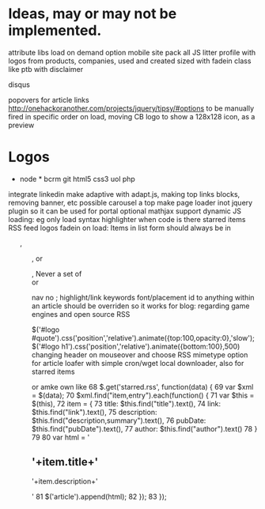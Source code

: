 # Ideas, may or may not be implemented.

attribute libs
load on demand option
mobile site
pack all JS
litter profile with logos from products, companies, used and created
sized with fadein class like ptb
with disclaimer

disqus

popovers for article links http://onehackoranother.com/projects/jquery/tipsy/#options
to be manually fired in specific order on load, moving CB logo 
to show a 128x128 icon, as a preview


# Logos
  * node  * 
bcrm
git
html5
css3
uol
php

integrate linkedin
make adaptive with adapt.js, making top links blocks, removing banner, etc
possible carousel a top
make page loader inot jquery plugin so it can be used for portal
optional mathjax support
dynamic JS loading: eg only load syntax highlighter when code is there
starred items RSS feed
logos fadein on load:
Items in list form should always be in <ul>, <ol>, or <dl>, Never a set of <div> or <p> nav
no ;
highlight/link keywords
font/placement
id to anything within an article should be overriden so it works
for blog: regarding game engines and open source
RSS
 <link rel="alternate" type="application/rss+xml" title="RSS" href="http://gimp.lisanet.de/Website/News/rss.xml" />
$('#logo #quote').css('position','relative').animate({top:100,opacity:0},'slow');$('#logo h1').css('position','relative').animate({bottom:100},500)
changing header on mouseover and choose
RSS mimetype option for article loafer
with simple cron/wget local downloader, also for starred items

or amke own like
 68 $.get('starred.rss', function(data) {
 69     var $xml = $(data);
 70     $xml.find("item,entry").each(function() {
 71         var $this = $(this),
 72             item = {
 73                 title: $this.find("title").text(),
 74                 link: $this.find("link").text(),
 75                 description: $this.find("description,summary").text(),
 76                 pubDate: $this.find("pubDate").text(),
 77                 author: $this.find("author").text()
 78         }
 79 
 80         var html = '<h2>'+item.title+'</h2><p>'+item.description+'</p>'
 81         $('article').append(html);
 82     });
 83 });
